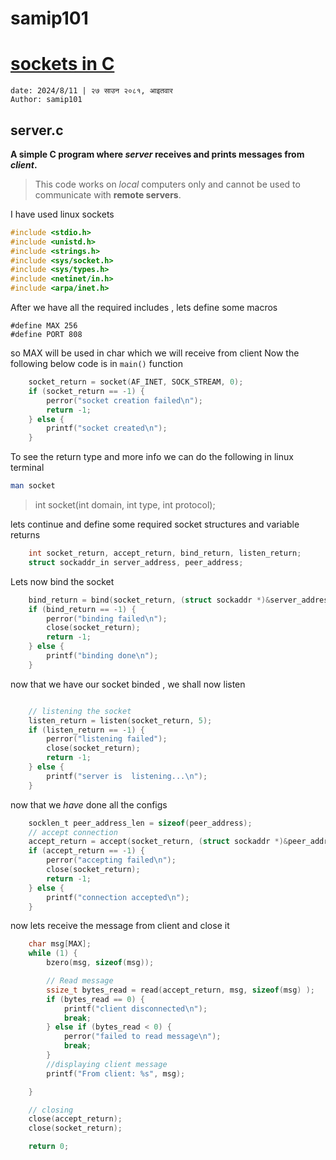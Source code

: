 
# samip101

# <ins>sockets in C</ins>
```
date: 2024/8/11 | २७ साउन २०८१, आइतवार
Author: samip101
```
## server.c
**A simple C program where *server* receives and prints messages from *client*.**

>This code works on *local* computers only and cannot be used to communicate with **remote servers**.

I have used linux sockets 
```C
#include <stdio.h>
#include <unistd.h>
#include <strings.h>
#include <sys/socket.h>
#include <sys/types.h>
#include <netinet/in.h>
#include <arpa/inet.h>
```
After we have all the required includes , lets define some macros
```
#define MAX 256
#define PORT 808
```
so MAX will be used in char which we will receive from client
Now the following below code is in `main()` function
```C
    socket_return = socket(AF_INET, SOCK_STREAM, 0);
    if (socket_return == -1) {
        perror("socket creation failed\n");
        return -1;
    } else {
        printf("socket created\n");
    }
```
To see the return type and more info we can do the following in linux terminal
```sh
man socket
```
>int socket(int domain, int type, int protocol);

lets continue and define some required socket structures and variable returns
```c
    int socket_return, accept_return, bind_return, listen_return;
    struct sockaddr_in server_address, peer_address;
```
Lets now bind the socket
```C
    bind_return = bind(socket_return, (struct sockaddr *)&server_address, sizeof(server_address));
    if (bind_return == -1) {
        perror("binding failed\n");
        close(socket_return);
        return -1;
    } else {
        printf("binding done\n");
    }

```
now that we have our socket binded , we shall now listen
```C

    // listening the socket
    listen_return = listen(socket_return, 5);
    if (listen_return == -1) {
        perror("listening failed");
        close(socket_return);
        return -1;
    } else {
        printf("server is  listening...\n");
    }
```
now that we *have* done all the configs
```c
    socklen_t peer_address_len = sizeof(peer_address);
    // accept connection
    accept_return = accept(socket_return, (struct sockaddr *)&peer_address, &peer_address_len);
    if (accept_return == -1) {
        perror("accepting failed\n");
        close(socket_return);
        return -1;
    } else {
        printf("connection accepted\n");
    }
```

now lets receive the message from client and close it
```C
    char msg[MAX];
    while (1) {
        bzero(msg, sizeof(msg));

        // Read message
        ssize_t bytes_read = read(accept_return, msg, sizeof(msg) );
        if (bytes_read == 0) {
            printf("client disconnected\n");
            break;
        } else if (bytes_read < 0) {
            perror("failed to read message\n");
            break;
        }
        //displaying client message
        printf("From client: %s", msg);

    }

    // closing
    close(accept_return);
    close(socket_return);

    return 0;
```

